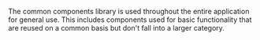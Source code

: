 The common components library is used throughout the entire application for general use.
This includes components used for basic functionality that are reused on a common basis but
don't fall into a larger category.
